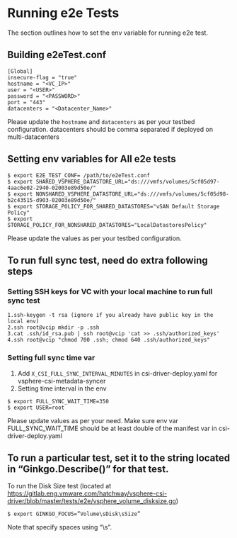 # Running e2e Tests

The section outlines how to set the env variable for running e2e test.

## Building e2eTest.conf

```
[Global]
insecure-flag = "true"
hostname = "<VC_IP>"
user = "<USER>"
password = "<PASSWORD>"
port = "443"
datacenters = "<Datacenter_Name>"
```
Please update the `hostname` and `datacenters` as per your testbed configuration.
datacenters should be comma separated if deployed on multi-datacenters

## Setting env variables for All e2e tests
```shell
$ export E2E_TEST_CONF= /path/to/e2eTest.conf
$ export SHARED_VSPHERE_DATASTORE_URL="ds:///vmfs/volumes/5cf05d97-4aac6e02-2940-02003e89d50e/"
$ export NONSHARED_VSPHERE_DATASTORE_URL="ds:///vmfs/volumes/5cf05d98-b2c43515-d903-02003e89d50e/"
$ export STORAGE_POLICY_FOR_SHARED_DATASTORES="vSAN Default Storage Policy"
$ export STORAGE_POLICY_FOR_NONSHARED_DATASTORES="LocalDatastoresPolicy"
```
Please update the values as per your testbed configuration.

## To run full sync test, need do extra following steps

### Setting SSH keys for VC with your local machine to run full sync test

```
1.ssh-keygen -t rsa (ignore if you already have public key in the local env)
2.ssh root@vcip mkdir -p .ssh
3.cat .ssh/id_rsa.pub | ssh root@vcip 'cat >> .ssh/authorized_keys'
4.ssh root@vcip "chmod 700 .ssh; chmod 640 .ssh/authorized_keys"
```

### Setting full sync time var
1. Add `X_CSI_FULL_SYNC_INTERVAL_MINUTES` in csi-driver-deploy.yaml for vsphere-csi-metadata-syncer
2. Setting time interval in the env
```shell
$ export FULL_SYNC_WAIT_TIME=350
$ export USER=root
```
Please update values as per your need.
Make sure env var FULL_SYNC_WAIT_TIME should be at least double of the manifest var in csi-driver-deploy.yaml

## To run a particular test, set it to the string located in “Ginkgo.Describe()” for that test.

To run the Disk Size test (located at https://gitlab.eng.vmware.com/hatchway/vsphere-csi-driver/blob/master/tests/e2e/vsphere_volume_disksize.go)
``` shell
$ export GINKGO_FOCUS=”Volume\sDisk\sSize”
```
Note that specify spaces using “\s”.

